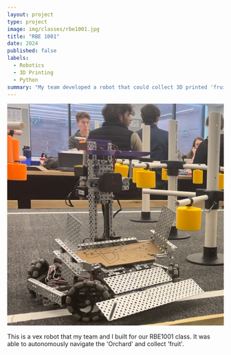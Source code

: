 ```yaml
---
layout: project
type: project
image: img/classes/rbe1001.jpg
title: "RBE 1001"
date: 2024
published: false
labels:
  - Robotics
  - 3D Printing
  - Python
summary: "My team developed a robot that could collect 3D printed 'fruit'."
---
```

<img class="img-fluid" src="../img/classes/rbe1001.jpg">
<br><p>This is a vex robot that my team and I built for our RBE1001 class. It was able to autonomously navigate the 'Orchard' and collect 'fruit'.